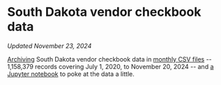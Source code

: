 # South Dakota vendor checkbook data
_Updated November 23, 2024_

[Archiving](get_latest_data.py) South Dakota vendor checkbook data in [monthly CSV files](data) -- 1,158,379 records covering July 1, 2020, to November 20, 2024 -- and [a Jupyter notebook](Analyze%20checkbook%20data.ipynb) to poke at the data a little.
